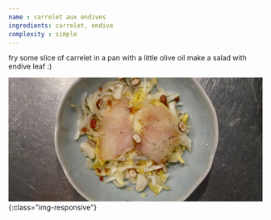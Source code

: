 ```yaml
---
name : carrelet aux endives
ingredients: carrelet, endive
complexity : simple
---
```

fry some slice of carrelet in a pan with a little olive oil
make a salad with endive leaf :)

![endives poisson](/images/endives-poisson.jpg "{{ page.name }}"){:class="img-responsive"}




